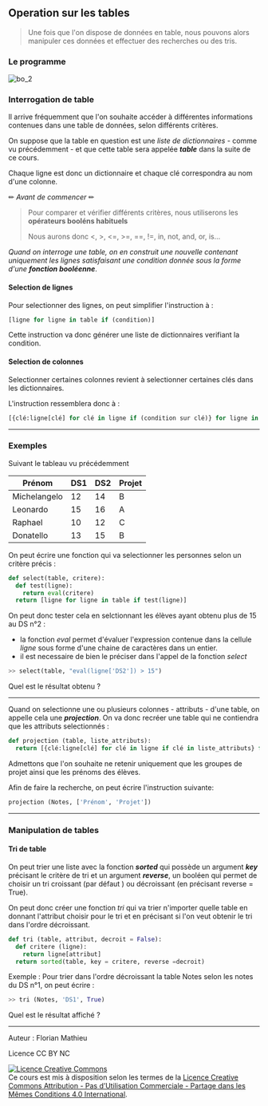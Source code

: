 ## Operation sur les tables



> Une fois que l'on dispose de données en table, nous pouvons alors manipuler ces données et effectuer des recherches ou des tris.

### Le programme 

![bo_2](assets/bo_2.png)



### Interrogation de table

Il arrive fréquemment que l'on souhaite accéder à différentes informations contenues dans une table de données, selon différents critères.

On suppose que la table en question est une *liste de dictionnaires* - comme vu précédemment - et que cette table sera appelée ***table*** dans la suite de ce cours.

Chaque ligne est donc un dictionnaire et chaque clé correspondra au nom d'une colonne.

✏ *Avant de commencer* ✏

> Pour comparer et vérifier différents critères, nous utiliserons les **opérateurs booléns habituels**
>
> Nous aurons donc <, >, <=, >=, ==, !=, in, not, and, or, is... 

*Quand on interroge une table, on en construit une nouvelle contenant uniquement les lignes satisfaisant une condition donnée sous la forme d'une **fonction booléenne***.

#### Selection de lignes

Pour selectionner des lignes, on peut simplifier l'instruction à :

```python
[ligne for ligne in table if (condition)]
```

Cette instruction va donc générer une liste de dictionnaires verifiant la condition.



#### Selection de colonnes

Selectionner certaines colonnes revient à selectionner certaines clés dans les dictionnaires.

L'instruction ressemblera donc à :

```python
[{clé:ligne[clé] for clé in ligne if (condition sur clé)} for ligne in table]
```



--------------

### Exemples 

Suivant le tableau vu précédemment

| Prénom       | DS1  | DS2  | Projet |
| ------------ | ---- | ---- | ------ |
| Michelangelo | 12   | 14   | B      |
| Leonardo     | 15   | 16   | A      |
| Raphael      | 10   | 12   | C      |
| Donatello    | 13   | 15   | B      |

On peut écrire une fonction qui va selectionner les personnes selon un critère précis :

```python
def select(table, critere):
  def test(ligne):
    return eval(critere)
  return [ligne for ligne in table if test(ligne)] 
```

On peut donc tester cela en selctionnant les élèves ayant obtenu plus de 15 au DS n°2 :

- la fonction *eval* permet d'évaluer l'expression contenue dans la cellule *ligne* sous forme d'une chaine de caractères dans un entier.
- il est necessaire de bien le préciser dans l'appel de la fonction *select*

```python
>> select(table, "eval(ligne['DS2']) > 15")
```

Quel est le résultat obtenu ?

----

Quand on selectionne une ou plusieurs colonnes - attributs - d'une table, on appelle cela une ***projection***.
On va donc recréer une table qui ne contiendra que les attributs selectionnés :

```python
def projection (table, liste_attributs):
  return [{clé:ligne[clé] for clé in ligne if clé in liste_attributs} for ligne in table]
```

Admettons que l'on souhaite ne retenir uniquement que les groupes de projet ainsi que les prénoms des élèves.

Afin de faire la recherche, on peut écrire l'instruction suivante:

```python
projection (Notes, ['Prénom', 'Projet'])
```

-------

### Manipulation de tables

#### Tri de table

On peut trier une liste avec la fonction ***sorted*** qui possède un argument ***key*** précisant le critère de tri et un argument ***reverse***, un booléen qui permet de choisir un tri croissant (par défaut ) ou décroissant (en précisant reverse = True).

On peut donc créer une fonction *tri* qui va trier n'importer quelle table en donnant l'attribut choisir pour le tri et en précisant si l'on veut obtenir le tri dans l'ordre décroissant.

```python
def tri (table, attribut, decroit = False):
  def critere (ligne):
    return ligne[attribut]
  return sorted(table, key = critere, reverse =decroit)
```

Exemple : Pour trier dans l'ordre décroissant la table Notes selon les notes du DS n°1, on peut écrire :

```python
>> tri (Notes, 'DS1', True)
```

Quel est le résultat affiché ?



---------

Auteur : Florian Mathieu

Licence CC BY NC

<a rel="license" href="http://creativecommons.org/licenses/by-nc-sa/4.0/"><img alt="Licence Creative Commons" style="border-width:0" src="https://i.creativecommons.org/l/by-nc-sa/4.0/88x31.png" /></a> <br />Ce cours est mis à disposition selon les termes de la <a rel="license" href="http://creativecommons.org/licenses/by-nc-sa/4.0/">Licence Creative Commons Attribution - Pas d’Utilisation Commerciale - Partage dans les Mêmes Conditions 4.0 International</a>.


